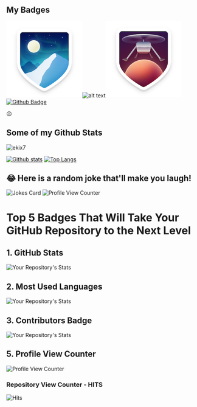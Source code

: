 ## My Badges
![alt text](https://raw.githubusercontent.com/Schweinepriester/github-profile-achievements/main/images/badge-arctic-code-vault-small.png)![alt text](https://raw.githubusercontent.com/Schweinepriester/github-profile-achievements/main/images/badge-sponsors-small.png)![alt text](https://raw.githubusercontent.com/Schweinepriester/github-profile-achievements/main/images/badge-mars-2020-small.png)
[![Github Badge](https://img.shields.io/badge/-generic7-grey?style=flat&logo=github&logoColor=white&link=https://github.com/ekix7/)](https://www.github.com/ekix7/) <p align='left'> 😉</p>
## Some of my Github Stats
<p align=left> <img src=https://komarev.com/ghpvc/?username=microsoft alt=ekix7 /> </p>

[![Github stats](https://github-readme-stats.vercel.app/api?username=ekix7&show_icons=true&include_all_commits=true)](https://github.com/ekix7/github-readme-stats)
[![Top Langs](https://github-readme-stats.vercel.app/api/top-langs/?username=ekix7&layout=compact)](https://github.com/ekix7/github-readme-stats)
## 😂 Here is a random joke that'll make you laugh!
![Jokes Card](https://readme-jokes.vercel.app/api)
![Profile View Counter](https://komarev.com/ghpvc/?username=dhoseini)
# Top 5 Badges That Will Take Your GitHub Repository to the Next Level
## 1. GitHub Stats
![Your Repository's Stats](https://github-readme-stats.vercel.app/api?username=dhoseini&show_icons=true)
## 2. Most Used Languages
![Your Repository's Stats](https://github-readme-stats.vercel.app/api/top-langs/?username=dhoseini&theme=blue-green)
## 3. Contributors Badge
![Your Repository's Stats](https://contrib.rocks/image?repo=generic7/Python)
## 5. Profile View Counter
![Profile View Counter](https://komarev.com/ghpvc/?username=generic7)
### Repository View Counter - HITS
![Hits](https://hitcounter.pythonanywhere.com/count/tag.svg?url=https://github.com/dhoseini/ivyx)
